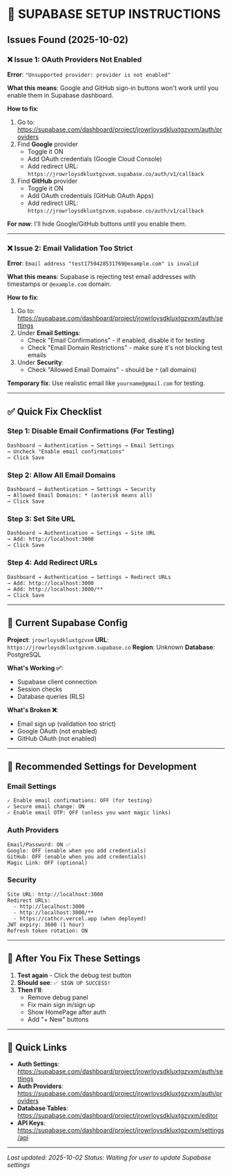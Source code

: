 # 🔧 SUPABASE SETUP INSTRUCTIONS

## Issues Found (2025-10-02)

### ❌ Issue 1: OAuth Providers Not Enabled
**Error**: `"Unsupported provider: provider is not enabled"`

**What this means**: Google and GitHub sign-in buttons won't work until you enable them in Supabase dashboard.

**How to fix**:
1. Go to: https://supabase.com/dashboard/project/jrowrloysdkluxtgzvxm/auth/providers
2. Find **Google** provider
   - Toggle it ON
   - Add OAuth credentials (Google Cloud Console)
   - Add redirect URL: `https://jrowrloysdkluxtgzvxm.supabase.co/auth/v1/callback`
3. Find **GitHub** provider
   - Toggle it ON
   - Add OAuth credentials (GitHub OAuth Apps)
   - Add redirect URL: `https://jrowrloysdkluxtgzvxm.supabase.co/auth/v1/callback`

**For now**: I'll hide Google/GitHub buttons until you enable them.

---

### ❌ Issue 2: Email Validation Too Strict
**Error**: `Email address "test1759428531769@example.com" is invalid`

**What this means**: Supabase is rejecting test email addresses with timestamps or `@example.com` domain.

**How to fix**:
1. Go to: https://supabase.com/dashboard/project/jrowrloysdkluxtgzvxm/auth/settings
2. Under **Email Settings**:
   - Check "Email Confirmations" - if enabled, disable it for testing
   - Check "Email Domain Restrictions" - make sure it's not blocking test emails
3. Under **Security**:
   - Check "Allowed Email Domains" - should be `*` (all domains)

**Temporary fix**: Use realistic email like `yourname@gmail.com` for testing.

---

## ✅ Quick Fix Checklist

### Step 1: Disable Email Confirmations (For Testing)
```
Dashboard → Authentication → Settings → Email Settings
→ Uncheck "Enable email confirmations"
→ Click Save
```

### Step 2: Allow All Email Domains
```
Dashboard → Authentication → Settings → Security
→ Allowed Email Domains: * (asterisk means all)
→ Click Save
```

### Step 3: Set Site URL
```
Dashboard → Authentication → Settings → Site URL
→ Add: http://localhost:3000
→ Click Save
```

### Step 4: Add Redirect URLs
```
Dashboard → Authentication → Settings → Redirect URLs
→ Add: http://localhost:3000
→ Add: http://localhost:3000/**
→ Click Save
```

---

## 🔧 Current Supabase Config

**Project**: `jrowrloysdkluxtgzvxm`
**URL**: `https://jrowrloysdkluxtgzvxm.supabase.co`
**Region**: Unknown
**Database**: PostgreSQL

**What's Working ✅**:
- Supabase client connection
- Session checks
- Database queries (RLS)

**What's Broken ❌**:
- Email sign up (validation too strict)
- Google OAuth (not enabled)
- GitHub OAuth (not enabled)

---

## 📝 Recommended Settings for Development

### Email Settings
```
✓ Enable email confirmations: OFF (for testing)
✓ Secure email change: ON
✓ Enable email OTP: OFF (unless you want magic links)
```

### Auth Providers
```
Email/Password: ON ✅
Google: OFF (enable when you add credentials)
GitHub: OFF (enable when you add credentials)
Magic Link: OFF (optional)
```

### Security
```
Site URL: http://localhost:3000
Redirect URLs:
  - http://localhost:3000
  - http://localhost:3000/**
  - https://cathcr.vercel.app (when deployed)
JWT expiry: 3600 (1 hour)
Refresh token rotation: ON
```

---

## 🚀 After You Fix These Settings

1. **Test again** - Click the debug test button
2. **Should see**: `✅ SIGN UP SUCCESS!`
3. **Then I'll**:
   - Remove debug panel
   - Fix main sign in/sign up
   - Show HomePage after auth
   - Add "+ New" buttons

---

## 🔗 Quick Links

- **Auth Settings**: https://supabase.com/dashboard/project/jrowrloysdkluxtgzvxm/auth/settings
- **Auth Providers**: https://supabase.com/dashboard/project/jrowrloysdkluxtgzvxm/auth/providers
- **Database Tables**: https://supabase.com/dashboard/project/jrowrloysdkluxtgzvxm/editor
- **API Keys**: https://supabase.com/dashboard/project/jrowrloysdkluxtgzvxm/settings/api

---

*Last updated: 2025-10-02*
*Status: Waiting for user to update Supabase settings*
